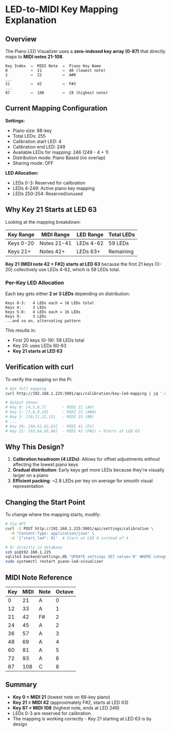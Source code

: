 # LED-to-MIDI Key Mapping Explanation

## Overview

The Piano LED Visualizer uses a **zero-indexed key array (0-87)** that directly maps to **MIDI notes 21-108**.

```
Key Index  →  MIDI Note  →  Piano Key Name
0          →  21         →  A0 (lowest note)
1          →  22         →  A#0
...
21         →  42         →  F#2
...
87         →  108        →  C8 (highest note)
```

## Current Mapping Configuration

**Settings:**
- Piano size: 88-key
- Total LEDs: 255
- Calibration start LED: 4
- Calibration end LED: 249
- Available LEDs for mapping: 246 (249 - 4 + 1)
- Distribution mode: Piano Based (no overlap)
- Sharing mode: OFF

**LED Allocation:**
- LEDs 0-3: Reserved for calibration
- LEDs 4-249: Active piano key mapping
- LEDs 250-254: Reserved/unused

## Why Key 21 Starts at LED 63

Looking at the mapping breakdown:

| Key Range | MIDI Range | LED Range | Total LEDs |
|-----------|-----------|-----------|-----------|
| Keys 0-20 | Notes 21-41 | LEDs 4-62 | 59 LEDs |
| Keys 21+ | Notes 42+ | LEDs 63+ | Remaining |

**Key 21 (MIDI note 42 = F#2) starts at LED 63** because the first 21 keys (0-20) collectively use LEDs 4-62, which is 59 LEDs total.

### Per-Key LED Allocation

Each key gets either **2 or 3 LEDs** depending on distribution:

```
Keys 0-3:   4 LEDs each = 16 LEDs total
Keys 4:     3 LEDs
Keys 5-8:   4 LEDs each = 16 LEDs
Keys 9:     3 LEDs
...and so on, alternating pattern
```

This results in:
- First 20 keys (0-19): 59 LEDs total
- Key 20: uses LEDs 60-63
- **Key 21 starts at LED 63**

## Verification with curl

To verify the mapping on the Pi:

```bash
# Get full mapping
curl http://192.168.1.225:5001/api/calibration/key-led-mapping | jq '.mapping | to_entries | .[0:5]'

# Output shows:
# Key 0: [4,5,6,7]       - MIDI 21 (A0)
# Key 1: [7,8,9,10]      - MIDI 22 (A#0)
# Key 2: [10,11,12,13]   - MIDI 23 (B0)
# ...
# Key 20: [60,61,62,63]  - MIDI 41 (F2)
# Key 21: [63,64,65,66]  - MIDI 42 (F#2) ← Starts at LED 63
```

## Why This Design?

1. **Calibration headroom (4 LEDs)**: Allows for offset adjustments without affecting the lowest piano keys
2. **Gradual distribution**: Early keys get more LEDs because they're visually larger on a piano
3. **Efficient packing**: ~2.8 LEDs per key on average for smooth visual representation

## Changing the Start Point

To change where the mapping starts, modify:

```bash
# Via API
curl -X POST http://192.168.1.225:5001/api/settings/calibration \
  -H "Content-Type: application/json" \
  -d '{"start_led": 0}'  # Start at LED 0 instead of 4

# Or directly in database
ssh pi@192.168.1.225
sqlite3 backend/settings.db "UPDATE settings SET value='0' WHERE category='calibration' AND key='start_led';"
sudo systemctl restart piano-led-visualizer
```

## MIDI Note Reference

| Key | MIDI | Note | Octave |
|-----|------|------|--------|
| 0   | 21   | A    | 0      |
| 12  | 33   | A    | 1      |
| 21  | 42   | F#   | 2      |
| 24  | 45   | A    | 2      |
| 36  | 57   | A    | 3      |
| 48  | 69   | A    | 4      |
| 60  | 81   | A    | 5      |
| 72  | 93   | A    | 6      |
| 87  | 108  | C    | 8      |

## Summary

- **Key 0 = MIDI 21** (lowest note on 88-key piano)
- **Key 21 = MIDI 42** (approximately F#2, starts at LED 63)
- **Key 87 = MIDI 108** (highest note, ends at LED 249)
- LEDs 0-3 are reserved for calibration
- The mapping is working correctly - Key 21 starting at LED 63 is by design
